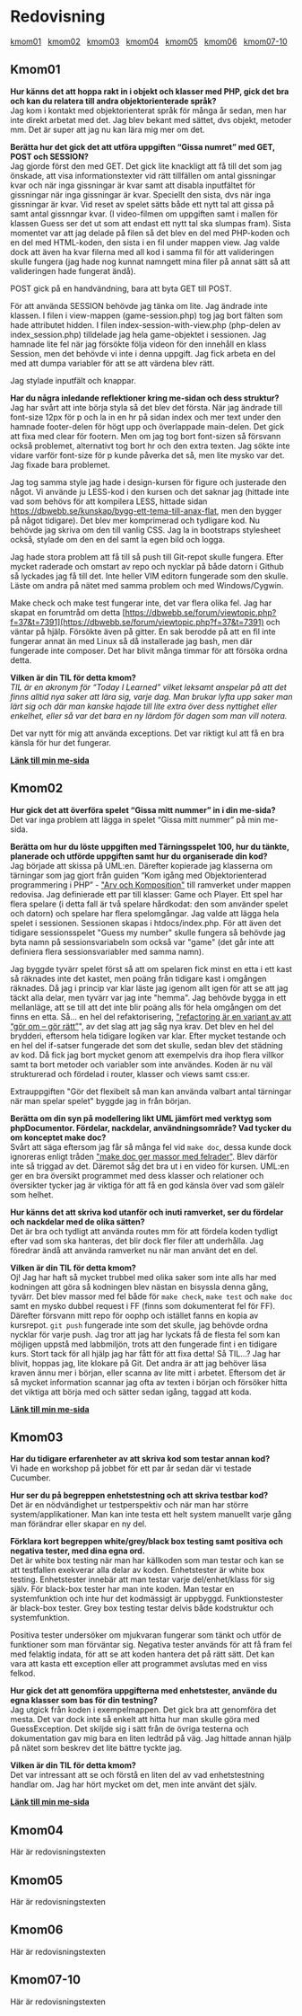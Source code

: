 ---
...
Redovisning
=========================

<a href="#01">kmom01</a>&nbsp;&nbsp;
<a href="#02">kmom02</a>&nbsp;&nbsp;
<a href="#03">kmom03</a>&nbsp;&nbsp;
<a href="#04">kmom04</a>&nbsp;&nbsp;
<a href="#05">kmom05</a>&nbsp;&nbsp;
<a href="#06">kmom06</a>&nbsp;&nbsp;
<a href="#07-10">kmom07-10</a>&nbsp;&nbsp;

<span id="01"></span>Kmom01
-------------------------

**Hur känns det att hoppa rakt in i objekt och klasser med PHP, gick det bra och kan du relatera till andra objektorienterade språk?**  
Jag kom i kontakt med objektorienterat språk för många år sedan, men har inte direkt arbetat med det. Jag blev bekant med sättet, dvs objekt, metoder mm. Det är super att jag nu kan lära mig mer om det.

**Berätta hur det gick det att utföra uppgiften “Gissa numret” med GET, POST och SESSION?**  
Jag gjorde först den med GET. Det gick lite knackligt att få till det som jag önskade, att visa informationstexter vid rätt tillfällen om antal gissningar kvar och när inga gissningar är kvar samt att disabla inputfältet för gissningar när inga gissningar är kvar. Speciellt den sista, dvs när inga gissningar är kvar. Vid reset av spelet sätts både ett nytt tal att gissa på samt antal gissnngar kvar. (I video-filmen om uppgiften samt i mallen för klassen Guess ser det ut som att endast ett nytt tal ska slumpas fram). Sista momentet var att jag delade på filen så det blev en del med PHP-koden och en del med HTML-koden, den sista i en fil under mappen view. Jag valde dock att även ha kvar filerna med all kod i samma fil för att valideringen skulle fungera (jag hade nog kunnat namngett mina filer på annat sätt så att valideringen hade fungerat ändå).

POST gick på en handvändning, bara att byta GET till POST.

För att använda SESSION behövde jag tänka om lite. Jag ändrade inte klassen. I filen i view-mappen (game-session.php) tog jag bort fälten som hade attributet hidden. I filen index-session-with-view.php (php-delen av index_session.php) tilldelade jag hela game-objektet i sessionen. Jag hamnade lite fel när jag försökte följa videon för den innehåll en klass Session, men det behövde vi inte i denna uppgift. Jag fick arbeta en del med att dumpa variabler för att se att värdena blev rätt.

Jag stylade inputfält och knappar.

**Har du några inledande reflektioner kring me-sidan och dess struktur?**  
Jag har svårt att inte börja styla så det blev det första. När jag ändrade till font-size 12px för p och la in en hr på sidan index och mer text under den hamnade footer-delen för högt upp och överlappade main-delen. Det gick att fixa med clear för footern. Men om jag tog bort font-sizen så försvann också problemet, alternativt tog bort hr och den extra texten. Jag sökte inte vidare varför font-size för p kunde påverka det så, men lite mysko var det. Jag fixade bara problemet.

Jag tog samma style jag hade i design-kursen för figure och justerade den något. Vi använde ju LESS-kod i den kursen och det saknar jag (hittade inte vad som behövs för att kompilera LESS, hittade sidan https://dbwebb.se/kunskap/bygg-ett-tema-till-anax-flat, men den bygger på något tidigare). Det blev mer komprimerad och tydligare kod. Nu behövde jag skriva om den till vanlig CSS. Jag la in bootstraps stylesheet också, stylade om den en del samt la egen bild och logga.

Jag hade stora problem att få till så push till Git-repot skulle fungera. Efter mycket raderade och omstart av repo och nycklar på både datorn i Github så lyckades jag få till det. Inte heller VIM editorn fungerade som den skulle. Läste om andra på nätet med samma problem och med Windows/Cygwin.

Make check och make test fungerar inte, det var flera olika fel. Jag har skapat en forumtråd om detta [https://dbwebb.se/forum/viewtopic.php?f=37&t=7391](https://dbwebb.se/forum/viewtopic.php?f=37&t=7391) och väntar på hjälp. Försökte även på gitter. En sak berodde på att en fil inte fungerar annat än med Linux så då installerade jag bash, men där fungerade inte composer. Det har blivit många timmar för att försöka ordna detta.

**Vilken är din TIL för detta kmom?**  
*TIL är en akronym för “Today I Learned” vilket leksamt anspelar på att det finns alltid nya saker att lära sig, varje dag. Man brukar lyfta upp saker man lärt sig och där man kanske hajade till lite extra över dess nyttighet eller enkelhet, eller så var det bara en ny lärdom för dagen som man vill notera.*

Det var nytt för mig att använda exceptions. Det var riktigt kul att få en bra känsla för hur det fungerar.

**[Länk till min me-sida](http://www.student.bth.se/~anbp17/dbwebb-kurser/oophp/me/redovisa/htdocs)**


<span id="02"></span>Kmom02
-------------------------

**Hur gick det att överföra spelet “Gissa mitt nummer” in i din me-sida?**  
Det var inga problem att lägga in spelet “Gissa mitt nummer” på min me-sida.

**Berätta om hur du löste uppgiften med Tärningsspelet 100, hur du tänkte, planerade och utförde uppgiften samt hur du organiserade din kod?**  
Jag började att skissa på UML:en. Därefter kopierade jag klasserna om tärningar som jag gjort från guiden “Kom igång med Objektorienterad programmering i PHP” - ["Arv och Komposition"](https://dbwebb.se/guide/kom-igang-med-objektorienterad-programmering-i-php/arv-och-komposition) till ramverket under mappen redovisa. Jag definierade ett par till klasser: Game och Player. Ett spel har flera spelare (i detta fall är två spelare hårdkodat: den som använder spelet och datorn) och spelare har flera spelomgångar. Jag valde att lägga hela spelet i sessionen. Sessionen skapas i htdocs/index.php. För att även det tidigare sessionsspelet "Guess my number" skulle fungera så behövde jag byta namn på sessionsvariabeln som också var "game" (det går inte att definiera flera sessionsvariabler med samma namn).

Jag byggde tyvärr spelet först så att om spelaren fick minst en etta i ett kast så räknades inte det kastet, men poäng från tidigare kast i omgången räknades. Då jag i princip var klar läste jag igenom allt igen för att se att jag täckt alla delar, men tyvärr var jag inte  "hemma". Jag behövde bygga in ett mellanläge, att se till att det inte blir poäng alls för hela omgången om det finns en etta. Så... en hel del refaktorisering, ["refactoring är en variant av att “gör om – gör rätt”](https://dbwebb.se/guide/kom-igang-med-objektorienterad-programmering-i-php/refactoring-av-klasser)", av det slag att jag såg nya krav. Det blev en hel del brydderi, eftersom hela tidigare logiken var klar. Efter mycket testande och en hel del if-satser fungerade det som det skulle, sedan blev det städning av kod. Då fick jag bort mycket genom att exempelvis dra ihop flera villkor samt ta bort metoder och variabler som inte användes. Koden är nu väl strukturerad och fördelad i router, klasser och views samt css:er.

Extrauppgiften "Gör det flexibelt så man kan använda valbart antal tärningar när man spelar spelet" byggde jag in från början.

**Berätta om din syn på modellering likt UML jämfört med verktyg som phpDocumentor. Fördelar, nackdelar, användningsområde? Vad tycker du om konceptet make doc?**  
Svårt att säga eftersom jag får så många fel vid `make doc`, dessa kunde dock ignoreras enligt tråden ["make doc ger massor med felrader"](https://dbwebb.se/forum/viewtopic.php?f=37&t=7424&p=60111#p60111). Blev därför inte så triggad av det. Däremot såg det bra ut i en video för kursen. UML:en ger en bra översikt programmet med dess klasser och relationer och översikter tycker jag är viktiga för att få en god känsla över vad som gälelr som helhet.

**Hur känns det att skriva kod utanför och inuti ramverket, ser du fördelar och nackdelar med de olika sätten?**  
Det är bra och tydligt att använda routes mm för att fördela koden tydligt efter vad som ska hanteras, det blir dock fler filer att underhålla. Jag föredrar ändå att använda ramverket nu när man använt det en del.

**Vilken är din TIL för detta kmom?**  
Oj! Jag har haft så mycket trubbel med olika saker som inte alls har med kodningen att göra så kodningen blev nästan en bisyssla denna gång, tyvärr. Det blev massor med fel både för `make check`, `make test` och `make doc` samt en mysko dubbel request i FF (finns som dokumenterat fel för FF). Därefter försvann mitt repo för oophp och istället fanns en kopia av kursrepot. `git push` fungerade inte som det skulle, jag behövde ordna nycklar för varje push. Jag tror att jag har lyckats få de flesta fel som kan möjligen uppstå med labbmiljön, trots att den fungerade fint i en tidigare kurs. Stort tack för all hjälp jag har fått för att fixa detta! Så TIL...? Jag har blivit, hoppas jag, lite klokare på Git. Det andra är att jag behöver läsa kraven ännu mer i början, eller scanna av lite mitt i arbetet. Eftersom det är så mycket information scannar jag ofta av texten i början och försöker hitta det viktiga att börja med och sätter sedan igång, taggad att koda.

**[Länk till min me-sida](http://www.student.bth.se/~anbp17/dbwebb-kurser/oophp/me/redovisa/htdocs)**


<span id="03"></span>Kmom03
-------------------------

**Har du tidigare erfarenheter av att skriva kod som testar annan kod?**  
Vi hade en workshop på jobbet för ett par år sedan där vi testade Cucumber.

**Hur ser du på begreppen enhetstestning och att skriva testbar kod?**  
Det är en nödvändighet ur testperspektiv och när man har större system/applikationer. Man kan inte testa ett helt system manuellt varje gång man förändrar eller skapar en ny del.

**Förklara kort begreppen white/grey/black box testing samt positiva och negativa tester, med dina egna ord.**  
Det är white box testing när man har källkoden som man testar och kan se att testfallen exekverar alla delar av koden. Enhetstester är white box testing. Enhetstester innebär att man testar varje  del/enhet/klass för sig själv. För black-box tester har man inte koden. Man testar en systemfunktion och inte hur det kodmässigt är uppbyggd. Funktionstester är black-box tester. Grey box testing testar delvis både kodstruktur och systemfunktion.

Positiva tester undersöker om mjukvaran fungerar som tänkt och utför de funktioner som man förväntar sig. Negativa tester används för att få fram fel med felaktig indata, för att se att koden hantera det på rätt sätt. Det kan vara att kasta ett exception eller att programmet avslutas med en viss felkod.

**Hur gick det att genomföra uppgifterna med enhetstester, använde du egna klasser som bas för din testning?**  
Jag utgick från koden i exempelmappen. Det gick bra att genomföra det mesta. Det var dock inte så enkelt att hitta hur man skulle göra med GuessException. Det skiljde sig i sätt från de övriga testerna och dokumentation gav mig bara en liten ledtråd på väg. Jag hittade annan hjälp på nätet som beskrev det lite bättre tyckte jag.

**Vilken är din TIL för detta kmom?**  
Det var intressant att se och förstå en liten del av vad enhetstestning handlar om. Jag har hört mycket om det, men inte använt det själv.

**[Länk till min me-sida](http://www.student.bth.se/~anbp17/dbwebb-kurser/oophp/me/redovisa/htdocs)**


<span id="04"></span>Kmom04
-------------------------

Här är redovisningstexten



<span id="05"></span>Kmom05
-------------------------

Här är redovisningstexten



<span id="06"></span>Kmom06
-------------------------

Här är redovisningstexten



<span id="07-10"></span>Kmom07-10
-------------------------

Här är redovisningstexten
